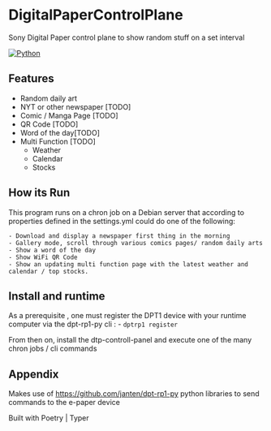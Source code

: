 # DigitalPaperControlPlane

Sony Digital Paper control plane to show random stuff on a set interval




[![Python](https://img.shields.io/badge/Python-3.12.2-green.svg)](https://www.python.org/)



## Features

- Random daily art
- NYT or other newspaper [TODO] 
- Comic / Manga Page [TODO] 
- QR Code [TODO] 
- Word of the day[TODO] 
- Multi Function  [TODO]  
    - Weather
    - Calendar
    - Stocks



## How its Run

This program runs on a chron job on a Debian server that according to properties defined in the settings.yml could do one of the following:

    - Download and display a newspaper first thing in the morning
    - Gallery mode, scroll through various comics pages/ random daily arts
    - Show a word of the day 
    - Show WiFi QR Code
    - Show an updating multi function page with the latest weather and calendar / top stocks.


## Install and runtime 

As a prerequisite , one must register the DPT1 device with your runtime computer via the dpt-rp1-py cli :
    - ```dptrp1 register```

From then on, install the dtp-controll-panel and execute one of the many chron jobs / cli commands
    

## Appendix

Makes use of https://github.com/janten/dpt-rp1-py python libraries to send commands to the e-paper device

Built with Poetry | Typer
